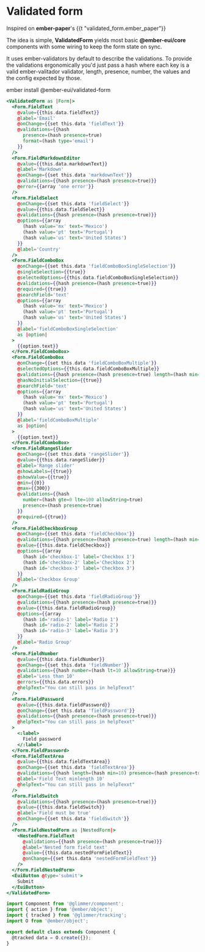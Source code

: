 # Validated form

<EuiText>
  <p>Inspired on <strong>ember-paper</strong>'s <EuiCode>{{t "validated_form.ember_paper"}}</EuiCode></p>

  <p>The idea is simple, <strong>ValidatedForm</strong> yields most basic <strong>@ember-eui/core</strong> components with some wiring to keep the form state on sync.</p>

  <p>It uses <EuiLink @target="_blank" @href="https://github.com/offirgolan/ember-validators">ember-validators</EuiLink> by default to describe the validations. To provide the validations ergonomically you'd just pass a hash where each key is a valid
ember-valitador validator, <EuiCode>length</EuiCode>, <EuiCode>presence</EuiCode>, <EuiCode>number</EuiCode>, the values and the <EuiCode>config</EuiCode> expected by those.</p>

<p><EuiCodeBlock @isCopyable={{true}}>ember install @ember-eui/validated-form</EuiCodeBlock></p>

</EuiText>

```hbs template
<ValidatedForm as |Form|>
  <Form.FieldText
    @value={{this.data.fieldText}}
    @label='Email'
    @onChange={{set this.data 'fieldText'}}
    @validations={{hash
      presence=(hash presence=true)
      format=(hash type='email')
    }}
  />
  <Form.FieldMarkdownEditor
    @value={{this.data.markdownText}}
    @label='Markdown'
    @onChange={{set this.data 'markdownText'}}
    @validations={{hash presence=(hash presence=true)}}
    @error={{array 'one error'}}
  />
  <Form.FieldSelect
    @onChange={{set this.data 'fieldSelect'}}
    @value={{this.data.fieldSelect}}
    @validations={{hash presence=(hash presence=true)}}
    @options={{array
      (hash value='mx' text='Mexico')
      (hash value='pt' text='Portugal')
      (hash value='us' text='United States')
    }}
    @label='Country'
  />
  <Form.FieldComboBox
    @onChange={{set this.data 'fieldComboBoxSingleSelection'}}
    @singleSelection={{true}}
    @selectedOptions={{this.data.fieldComboBoxSingleSelection}}
    @validations={{hash presence=(hash presence=true)}}
    @required={{true}}
    @searchField='text'
    @options={{array
      (hash value='mx' text='Mexico')
      (hash value='pt' text='Portugal')
      (hash value='us' text='United States')
    }}
    @label='fieldComboBoxSingleSelection'
    as |option|
  >
    {{option.text}}
  </Form.FieldComboBox>
  <Form.FieldComboBox
    @onChange={{set this.data 'fieldComboBoxMultiple'}}
    @selectedOptions={{this.data.fieldComboBoxMultiple}}
    @validations={{hash presence=(hash presence=true) length=(hash min=2)}}
    @hasNoInitialSelection={{true}}
    @searchField='text'
    @options={{array
      (hash value='mx' text='Mexico')
      (hash value='pt' text='Portugal')
      (hash value='us' text='United States')
    }}
    @label='fieldComboBoxMultiple'
    as |option|
  >
    {{option.text}}
  </Form.FieldComboBox>
  <Form.FieldRangeSlider
    @onChange={{set this.data 'rangeSlider'}}
    @value={{this.data.rangeSlider}}
    @label='Range slider'
    @showLabels={{true}}
    @showValue={{true}}
    @min={{0}}
    @max={{300}}
    @validations={{hash
      number=(hash gte=0 lte=100 allowString=true)
      presence=(hash presence=true)
    }}
    @required={{true}}
  />
  <Form.FieldCheckboxGroup
    @onChange={{set this.data 'fieldCheckbox'}}
    @validations={{hash presence=(hash presence=true) length=(hash min=1)}}
    @value={{this.data.fieldCheckbox}}
    @options={{array
      (hash id='checkbox-1' label='Checkbox 1')
      (hash id='checkbox-2' label='Checkbox 2')
      (hash id='checkbox-3' label='Checkbox 3')
    }}
    @label='Checkbox Group'
  />
  <Form.FieldRadioGroup
    @onChange={{set this.data 'fieldRadioGroup'}}
    @validations={{hash presence=(hash presence=true)}}
    @value={{this.data.fieldRadioGroup}}
    @options={{array
      (hash id='radio-1' label='Radio 1')
      (hash id='radio-2' label='Radio 2')
      (hash id='radio-3' label='Radio 3')
    }}
    @label='Radio Group'
  />
  <Form.FieldNumber
    @value={{this.data.fieldNumber}}
    @onChange={{set this.data 'fieldNumber'}}
    @validations={{hash number=(hash lt=10 allowString=true)}}
    @label='Less than 10'
    @errors={{this.data.errors}}
    @helpText="You can still pass in helpTexxt"
  />
  <Form.FieldPassword
    @value={{this.data.fieldPassword}}
    @onChange={{set this.data 'fieldPassword'}}
    @validations={{hash presence=(hash presence=true)}}
    @helpText="You can still pass in helpTexxt"
  >
    <:label>
      Field password
    </:label>
  </Form.FieldPassword>
  <Form.FieldTextArea
    @value={{this.data.fieldTextArea}}
    @onChange={{set this.data 'fieldTextArea'}}
    @validations={{hash length=(hash min=10) presence=(hash presence=true)}}
    @label='Field Text minlength 10'
    @helpText="You can still pass in helpTexxt"
  />
  <Form.FieldSwitch
    @validations={{hash presence=(hash presence=true)}}
    @value={{this.data.fieldSwitch}}
    @label='Field must be true'
    @onChange={{set this.data 'fieldSwitch'}}
  />
  <Form.FieldNestedForm as |NestedForm|>
    <NestedForm.FieldText
      @validations={{hash presence=(hash presence=true)}}
      @label='Nested form field text'
      @value={{this.data.nestedFormFieldText}}
      @onChange={{set this.data 'nestedFormFieldText'}}
    />
  </Form.FieldNestedForm>
  <EuiButton @type='submit'>
    Submit
  </EuiButton>
</ValidatedForm>
```

```js component
import Component from '@glimmer/component';
import { action } from '@ember/object';
import { tracked } from '@glimmer/tracking';
import O from '@ember/object';

export default class extends Component {
  @tracked data = O.create({});
}
```
